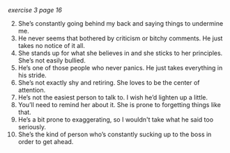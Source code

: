 _exercise 3 page 16_

2. She’s constantly going behind my back and saying things to undermine me.
3. He never seems that bothered by criticism or bitchy comments. He just takes no notice of it all.
4. She stands up for what she believes in and she sticks to her principles. She’s not easily bullied.
5. He’s one of those people who never panics. He just takes everything in his stride.
6. She’s not exactly shy and retiring. She loves to be the center of attention.
7. He’s not the easiest person to talk to. I wish he’d lighten up a little.
8. You’ll need to remind her about it. She is prone to forgetting things like that.
9. He’s a bit prone to exaggerating, so I wouldn't take what he said too seriously.
10. She’s the kind of person who’s constantly sucking up to the boss in order to get ahead.
